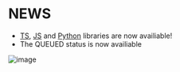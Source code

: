 # NEWS
- [TS](https://github.com/fox3000foxy/weights.gg-api/blob/main/src/libs/weights-api.ts), [JS](https://github.com/fox3000foxy/weights.gg-api/blob/main/dist/libs/weights-api.js) and [Python](https://github.com/fox3000foxy/weights.gg-api/blob/main/weights-api.py) libraries are now availiable!
- The QUEUED status is now availiable

![image](https://github.com/user-attachments/assets/8786d716-9f77-40d2-a562-cdf350c1ca60)
